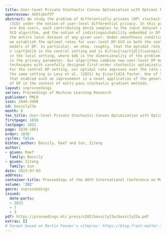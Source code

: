 ```yaml
---
title: User-level Private Stochastic Convex Optimization with Optimal Rates
openreview: 4UStsbnfVT
abstract: We study the problem of differentially private (DP) stochastic convex optimization
  (SCO) under the notion of user-level differential privacy. In this problem, there
  are $n$ users, each contributing $m>1$ samples to the input dataset of the private
  SCO algorithm, and the notion of indistinguishability embedded in DP is w.r.t. replacing
  the entire local dataset of any given user. Under smoothness conditions of the loss,
  we establish the optimal rates for user-level DP-SCO in both the central and local
  models of DP. In particular, we show, roughly, that the optimal rate is $\frac{1}{\sqrt{nm}}+\frac{\sqrt{d}}{\varepsilon
  n \sqrt{m}}$ in the central setting and is $\frac{\sqrt{d}}{\varepsilon \sqrt{nm}}$
  in the local setting, where $d$ is the dimensionality of the problem and $\varepsilon$
  is the privacy parameter. Our algorithms combine new user-level DP mean estimation
  techniques with carefully designed first-order stochastic optimization methods.
  For the central DP setting, our optimal rate improves over the rate attained for
  the same setting in Levy et al. (2021) by $\sqrt{d}$ factor. One of the main ingredients
  that enabled such an improvement is a novel application of the generalization properties
  of DP in the context of multi-pass stochastic gradient methods.
layout: inproceedings
series: Proceedings of Machine Learning Research
publisher: PMLR
issn: 2640-3498
id: bassily23a
month: 0
tex_title: User-level Private Stochastic Convex Optimization with Optimal Rates
firstpage: 1838
lastpage: 1851
page: 1838-1851
order: 1838
cycles: false
bibtex_author: Bassily, Raef and Sun, Ziteng
author:
- given: Raef
  family: Bassily
- given: Ziteng
  family: Sun
date: 2023-07-03
address: 
container-title: Proceedings of the 40th International Conference on Machine Learning
volume: '202'
genre: inproceedings
issued:
  date-parts:
  - 2023
  - 7
  - 3
pdf: https://proceedings.mlr.press/v202/bassily23a/bassily23a.pdf
extras: []
# Format based on Martin Fenner's citeproc: https://blog.front-matter.io/posts/citeproc-yaml-for-bibliographies/
---
```

